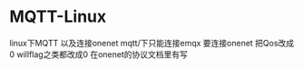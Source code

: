 # MQTT-Linux
linux下MQTT 以及连接onenet
mqtt/下只能连接emqx 
要连接onenet 把Qos改成0 willflag之类都改成0 
在onenet的协议文档里有写
